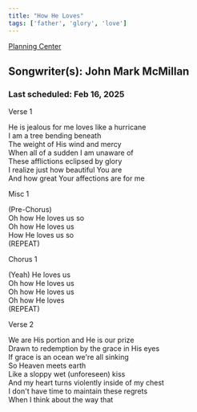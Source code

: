 ```yaml
---
title: "How He Loves"
tags: ['father', 'glory', 'love']
---
```


[Planning Center](https://services.planningcenteronline.com/songs/10755009)

## Songwriter(s): John Mark McMillan
### Last scheduled: Feb 16, 2025          

Verse 1  
  
He is jealous for me loves like a hurricane  
I am a tree bending beneath  
The weight of His wind and mercy  
When all of a sudden I am unaware of  
These afflictions eclipsed by glory  
I realize just how beautiful You are  
And how great Your affections are for me  
  
Misc 1  
  
(Pre-Chorus)  
Oh how He loves us so  
Oh how He loves us  
How He loves us so  
(REPEAT)  
  
Chorus 1  
  
(Yeah) He loves us  
Oh how He loves us  
Oh how He loves us  
Oh how He loves  
(REPEAT)  
  
Verse 2  
  
We are His portion and He is our prize  
Drawn to redemption by the grace in His eyes  
If grace is an ocean we're all sinking  
So Heaven meets earth  
Like a sloppy wet (unforeseen) kiss  
And my heart turns violently inside of my chest  
I don't have time to maintain these regrets  
When I think about the way that
